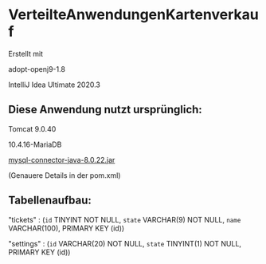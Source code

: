 # VerteilteAnwendungenKartenverkauf
Erstellt mit

adopt-openj9-1.8

IntelliJ Idea Ultimate 2020.3

## Diese Anwendung nutzt ursprünglich:

Tomcat 9.0.40

10.4.16-MariaDB

[mysql-connector-java-8.0.22.jar](https://dev.mysql.com/downloads/connector/j/)

(Genauere Details in der pom.xml)


## Tabellenaufbau:

"tickets" : (`id` TINYINT NOT NULL, `state` VARCHAR(9) NOT NULL, `name` VARCHAR(100), PRIMARY KEY (id))

"settings" : (`id` VARCHAR(20) NOT NULL, `state` TINYINT(1) NOT NULL, PRIMARY KEY (id))



